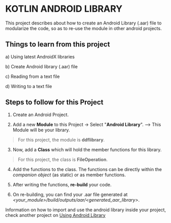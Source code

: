 # KOTLIN ANDROID LIBRARY

This project describes about how to create an Android Library (.aar) file to modularize the code, so as to re-use the module in other android projects.

## Things to learn from this project
  a) Using latest AndroidX libraries
  
  b) Create Android library (.aar) file
  
  c) Reading from a text file
  
  d) Writing to a text file
  
  
## Steps to follow for this Project
  1) Create an Android Project.
  
  2) Add a new **Module** to this Project -> Select "**Android Library**". --> This Module will be your library.
  
  > For this project, the module is **ddflibrary**.
  
  3) Now, add a **Class** which will hold the member functions for this library.
  
  > For this project, the class is **FileOperation**.
  
  4) Add the functions to the class. The functions can be directly within the *companion object* (as static) or as member functions.
  
  5) After writing the functions, **re-build** your code.
  
  6) On re-building, you can find your .aar file generated at *<your_module>/build/outputs/aar/<generated_aar_library>*.
  
  
Information on how to import and use the android library inside your project, check another project on [Using Android Library](https://github.com/pranmar93/Android_Kotlin/tree/master/UseKotlinLibrary)

